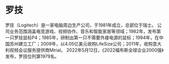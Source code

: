 # 罗技

罗技（Logitech）是一家电脑周边生产公司，于1981年成立，总部位于瑞士。
公司业务范围涵盖电竞游戏、视频协作、音乐和智能家居等领域；1982年，发布第一只罗技鼠标P4；1985年，研制出第一只不需要外接电源的鼠标；1994年，在中国苏州建立工厂；2009年，以4.05亿美元收购LifeSize公司；2011年，收购意大利视频会议服务提供商Mirial。
2022年5月12日，《2022福布斯全球企业2000强》发布，罗技位列第1979名。
